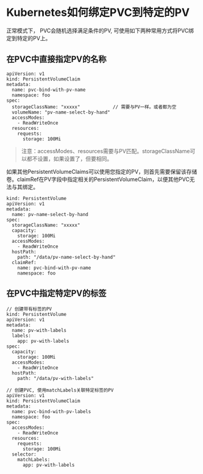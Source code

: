 # Kubernetes如何绑定PVC到特定的PV



正常模式下， PVC会随机选择满足条件的PV, 可使用如下两种常用方式将PVC绑定到特定的PV上。



## 在PVC中直接指定PV的名称

```
apiVersion: v1
kind: PersistentVolumeClaim
metadata:
  name: pvc-bind-with-pv-name
  namespace: foo
spec:
  storageClassName: "xxxxx"            // 需要与PV一样。或者都为空
  volumeName: "pv-name-select-by-hand"
  accessModes:
    - ReadWriteOnce          
  resources:
    requests:
      storage: 100Mi
```

> 注意：accessModes、resources需要与PV匹配。storageClassName可以都不设置，如果设置了，但要相同。

如果其他PersistentVolumeClaims可以使用您指定的PV，则首先需要保留该存储卷。claimRef在PV字段中指定相关的PersistentVolumeClaim，以便其他PVC无法与其绑定。

```
kind: PersistentVolume
apiVersion: v1
metadata:
  name: pv-name-select-by-hand
spec:
  storageClassName: "xxxxx" 
  capacity:
    storage: 100Mi
  accessModes:
    - ReadWriteOnce
  hostPath:
    path: "/data/pv-name-select-by-hand"
  claimRef:
    name: pvc-bind-with-pv-name
    namespace: foo
```



## 在PVC中指定特定PV的标签

```
// 创建带有标签的PV
kind: PersistentVolume
apiVersion: v1
metadata:
  name: pv-with-labels
  labels:
    app: pv-with-labels
spec:
  capacity:
    storage: 100Mi
  accessModes:
    - ReadWriteOnce
  hostPath:
    path: "/data/pv-with-labels"
    
// 创建PVC, 使用matchLabels关联特定标签的PV
apiVersion: v1
kind: PersistentVolumeClaim
metadata:
  name: pvc-bind-with-pv-labels
  namespace: foo
spec:
  accessModes:
    - ReadWriteOnce
  resources:
    requests:
      storage: 100Mi
  selector:
    matchLabels:
      app: pv-with-labels
```


